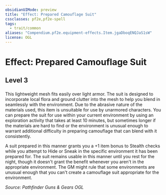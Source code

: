```yaml
---
obsidianUIMode: preview
title: "Effect: Prepared Camouflage Suit"
cssclasses: pf2e,pf2e-spell
tags:
  - trait/common
aliases: "Compendium.pf2e.equipment-effects.Item.jgaDboqENQJaS1sW"
license: OGL
---
```

# Effect: Prepared Camouflage Suit
## Level 3
### 






This lightweight mesh fits easily over light armor. The suit is designed to incorporate local flora and ground clutter into the mesh to help you blend in seamlessly with the environment. Due to the abrasive nature of the materials used, this item is unsuitable for use by unarmored characters. You can prepare the suit for use within your current environment by using an exploration activity that takes at least 10 minutes, but sometimes longer if the materials are hard to find or the environment is unusual enough to warrant additional difficulty in preparing camouflage that can blend with it consistently.

A suit prepared in this manner grants you a +1 item bonus to Stealth checks while you attempt to Hide or Sneak in the specific environment it has been prepared for. The suit remains usable in this manner until you rest for the night, though it doesn't grant the benefit whenever you aren't in the appropriate environment. The GM might rule that some environments are unusual enough that you can't create a camouflage suit appropriate for the environment.

*Source: Pathfinder Guns & Gears*
*OGL*
